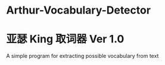 # Arthur-Vocabulary-Detector
# 亚瑟 King 取词器 Ver 1.0
A simple program for extracting possible vocabulary from text
